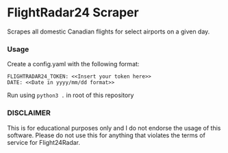 # FlightRadar24 Scraper

Scrapes all domestic Canadian flights for select airports on a given day.

### Usage

Create a config.yaml with the following format:

```
FLIGHTRADAR24_TOKEN: <<Insert your token here>>
DATE: <<Date in yyyy/mm/dd format>>
```

Run using `python3 .` in root of this repository

### **DISCLAIMER**

This is for educational purposes only and I do not endorse the usage of this software. Please do not use this for anything that violates the terms of service for Flight24Radar.
